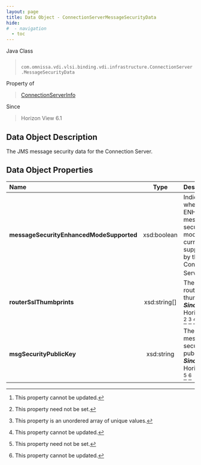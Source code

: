 ```yaml
---
layout: page
title: Data Object - ConnectionServerMessageSecurityData
hide:
#  - navigation
  - toc
---
```






Java Class
> ` com.omnissa.vdi.vlsi.binding.vdi.infrastructure.ConnectionServer.MessageSecurityData`

Property of
> [ConnectionServerInfo](vdi.infrastructure.ConnectionServer.ConnectionServerInfo.md#field_detail)

Since
> Horizon View 6.1


## Data Object Description

The JMS message security data for the Connection Server.

## Data Object Properties

 Name | Type | Description
:---|:---:|:---
**messageSecurityEnhancedModeSupported**|  xsd:boolean|  Indicates whether ENHANCED message security mode is currently supported by this Connection Server. [^2]
**routerSslThumbprints**|  xsd:string[]|  The JMS router SSL thumbprints  **_Since_** Horizon 7.7 [^1] [^14] [^2]
**msgSecurityPublicKey**|  xsd:string|  The JMS message security public key.  **_Since_** Horizon 7.9 [^1] [^2]


 


[^1]: This property need not be set.
[^2]: This property cannot be updated.
[^14]: This property is an unordered array of unique values.